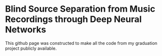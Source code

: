 # Blind Source Separation from Music Recordings through Deep Neural Networks

This github page was constructed to make all the code from my graduation project publicly available.

